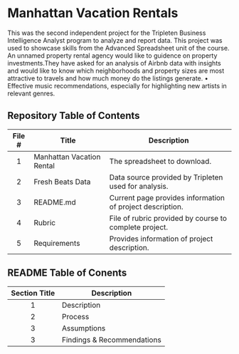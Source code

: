 # Manhattan Vacation Rentals #
 
 This was the second independent project for the Tripleten Business Intelligence Analyst program to analyze and report data. This project was used to showcase skills from the Advanced Spreadsheet unit of the course.
An unnamed property rental agency would like to guidence on property investments.They have asked for an analysis of Airbnb data with insights and would like to know which neighborhoods and property sizes are most attractive to travels and how much money do the listings generate.
 •	Effective music recommendations, especially for highlighting new artists in relevant genres.

## Repository Table of Contents ##
 
 | File # | Title | Description |
 | :-----------: | ----------- |----------- |
 | 1 | Manhattan Vacation Rental | The spreadsheet to download.|
 | 2 | Fresh Beats Data | Data source provided by Tripleten used for analysis. |
 | 3 | README.md | Current page provides information of project description. |
 | 4 | Rubric | File of rubric provided by course to complete project.|
  | 5 | Requirements | Provides information of project description. |
 
 
## README Table of Conents ##
 
 | Section Title | Description |
 | :-----------: | ----------- |
 | 1 | Description| The description of the project purpose, software, format, visuals.|
 | 2 | Process | Description of steps taken and tools used to complete steps. |
 | 3 | Assumptions | Provides information of assumptions from Tripleten and factors based on data. |
 | 3 | Findings & Recommendations | Provided insights and recommendations based on data analysis. |
 
